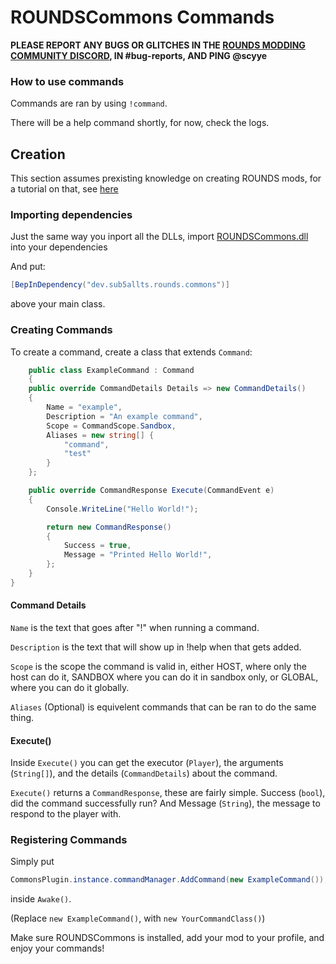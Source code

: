 # ROUNDSCommons Commands
**PLEASE REPORT ANY BUGS OR GLITCHES IN THE [ROUNDS MODDING COMMUNITY DISCORD](https://discord.com/invite/rounds-modding), IN #bug-reports, AND PING @scyye**

### How to use commands
Commands are ran by using `!command`. 

There will be a help command shortly, for now, check the logs.


## Creation
This section assumes prexisting knowledge on creating ROUNDS mods,
for a tutorial on that, see [here](https://docs.google.com/document/d/1zu_89HeFC4aU9xI1MGXTkW1rDLnVCVfoQa5YiNpaWD8/)

### Importing dependencies
Just the same way you inport all the DLLs, import [ROUNDSCommons.dll](https://rounds.thunderstore.io/package/Scyye/ROUNDSCommonsAndConsole/) into your dependencies

And put:
```cs
[BepInDependency("dev.sub5allts.rounds.commons")]
```
above your main class.


### Creating Commands
To create a command, create a class that extends `Command`:
```cs
    public class ExampleCommand : Command
    {
    public override CommandDetails Details => new CommandDetails()
    {
        Name = "example",
        Description = "An example command",
        Scope = CommandScope.Sandbox,
        Aliases = new string[] {
            "command",
            "test"
        }
    };

    public override CommandResponse Execute(CommandEvent e)
    {
        Console.WriteLine("Hello World!");

        return new CommandResponse()
        {
            Success = true,
            Message = "Printed Hello World!",
        };
    }
}
```

#### Command Details
`Name` is the text that goes after "!" when running a command.

`Description` is the text that will show up in !help when that gets added.

`Scope` is the scope the command is valid in, either HOST, where only the host can do it, SANDBOX where you can do it in sandbox only, or GLOBAL, where you can do it globally.

`Aliases` (Optional) is equivelent commands that can be ran to do the same thing.

#### Execute()
Inside `Execute()` you can get the executor (`Player`), the arguments (`String[]`), and the details (`CommandDetails`) about the command.

`Execute()` returns a `CommandResponse`, these are fairly simple. Success (`bool`), did the command successfully run? And Message (`String`), the message to respond to the player with.


### Registering Commands
Simply put
```cs
CommonsPlugin.instance.commandManager.AddCommand(new ExampleCommand());
```
inside `Awake()`.

(Replace `new ExampleCommand()`, with `new YourCommandClass()`)


Make sure ROUNDSCommons is installed, add your mod to your profile, and enjoy your commands!